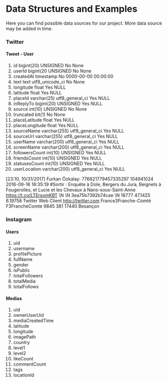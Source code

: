# Data Structures and Examples

Here you can find possible data sources for our project. More data source may be added in time.

### Twitter

#### Tweet - User 

1. id bigint(20) UNSIGNED No None
2. userId bigint(20 UNSIGNED No None
3. createdAt timestamp No 0000-00-00 00:00:00
4. text text utf8_unicode_ci No None
5. longitude float Yes NULL
6. latitude float Yes NULL
7. placeId varchar(25) utf8_general_ci Yes NULL
8. inReplyTo bigint(20) UNSIGNED Yes NULL
9. source int(10) UNSIGNED No None
10. truncated bit(1) No None
11. placeLatitude float Yes NULL
12. placeLongitude float Yes NULL
13. sourceName varchar(255) utf8_general_ci Yes NULL
14. sourceUrl varchar(255) utf8_general_ci Yes NULL
15. userName varchar(200) utf8_general_ci Yes NULL
16. screenName varchar(200) utf8_general_ci Yes NULL
17. followersCount int(10) UNSIGNED Yes NULL
18. friendsCount int(10) UNSIGNED Yes NULL
19. statusesCount int(10) UNSIGNED Yes NULL
20. userLocation varchar(200) utf8_general_ci Yes NULL

[23:10, 10/31/2017] Furkan Özkalay: 776821779457335297	104941024	2016-09-16 16:35:19	#Sortir : Enquête à Dole, Bergers du Jura, Beignets à Fougerolles, et Lucie et les Chevaux à Nans-sous-Saint-Anne https://t.co/LTErsomKBT	\N	\N	3ea75b7392b74cae	\N	18777	 	47.1425	6.19758	Twitter Web Client	http://twitter.com	France3Franche-Comté	F3FrancheComte	9845	381	17440	Besançon

### Instagram

#### Users 

1. uid
2. username
3. profilePicture
4. fullName
5. gender
6. isPublic
7. totalFollowers
8. totalMedia
9. totalFollows

#### Medias 

1. uid
2. ownerUserUid
3. mediaCreatedTime
4. latitude
5. longitude
6. imagePath
7. country
8. level1
9. level2
10. likeCount
11. commentCount
12. tags
13. locationId